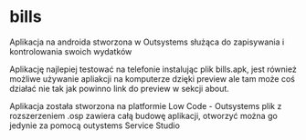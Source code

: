 # bills
Aplikacja na androida stworzona w Outsystems służąca do zapisywania i kontrolowania swoich wydatków



Aplikację najlepiej testować na telefonie instalując plik bills.apk, jest również możliwe używanie apliakcji na komputerze dzięki preview ale tam może coś działać nie tak jak powinno link do preview w sekcji about.

Aplikacja została stworzona na platformie Low Code - Outsystems plik z rozszerzeniem .osp zawiera całą budowę aplikacji, otworzyć można go jedynie za pomocą outystems Service Studio
